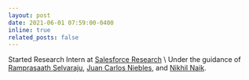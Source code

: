 ```yaml
---
layout: post
date: 2021-06-01 07:59:00-0400
inline: true
related_posts: false
---
```


Started Research Intern at [Salesforce Research](https://www.salesforceairesearch.com/) \\
Under the guidance of [Ramprasaath Selvaraju](https://ramprs.github.io/), [Juan Carlos Niebles](http://www.niebles.net/), and [Nikhil Naik](http://web.mit.edu/naik/www/).
